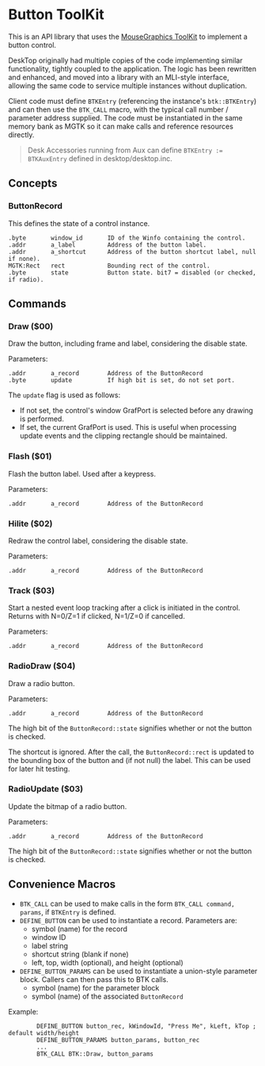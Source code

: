 # Button ToolKit

This is an API library that uses the [MouseGraphics ToolKit](../mgtk/MGTK.md) to implement a button control.

DeskTop originally had multiple copies of the code implementing similar functionality, tightly coupled to the application. The logic has been rewritten and enhanced, and moved into a library with an MLI-style interface, allowing the same code to service multiple instances without duplication.

Client code must define `BTKEntry` (referencing the instance's `btk::BTKEntry`) and can then use the `BTK_CALL` macro, with the typical call number / parameter address supplied. The code must be instantiated in the same memory bank as MGTK so it can make calls and reference resources directly.

> Desk Accessories running from Aux can define `BTKEntry := BTKAuxEntry` defined in desktop/desktop.inc.

## Concepts

### ButtonRecord
This defines the state of a control instance.
```
.byte       window_id       ID of the Winfo containing the control.
.addr       a_label         Address of the button label.
.addr       a_shortcut      Address of the button shortcut label, null if none).
MGTK:Rect   rect            Bounding rect of the control.
.byte       state           Button state. bit7 = disabled (or checked, if radio).
```

## Commands

### Draw ($00)
Draw the button, including frame and label, considering the disable state.

Parameters:
```
.addr       a_record        Address of the ButtonRecord
.byte       update          If high bit is set, do not set port.
```

The `update` flag is used as follows:
* If not set, the control's window GrafPort is selected before any drawing is performed.
* If set, the current GrafPort is used. This is useful when processing update events and the clipping rectangle should be maintained.


### Flash ($01)
Flash the button label. Used after a keypress.

Parameters:
```
.addr       a_record        Address of the ButtonRecord
```


### Hilite ($02)
Redraw the control label, considering the disable state.

Parameters:
```
.addr       a_record        Address of the ButtonRecord
```


### Track ($03)
Start a nested event loop tracking after a click is initiated in the control. Returns with N=0/Z=1 if clicked, N=1/Z=0 if cancelled.

Parameters:
```
.addr       a_record        Address of the ButtonRecord
```


### RadioDraw ($04)
Draw a radio button.

Parameters:
```
.addr       a_record        Address of the ButtonRecord
```

The high bit of the `ButtonRecord::state` signifies whether or not the button is checked.

The shortcut is ignored. After the call, the `ButtonRecord::rect` is updated to the bounding box of the button and (if not null) the label. This can be used for later hit testing.


### RadioUpdate ($03)
Update the bitmap of a radio button.

Parameters:
```
.addr       a_record        Address of the ButtonRecord
```

The high bit of the `ButtonRecord::state` signifies whether or not the button is checked.


## Convenience Macros

* `BTK_CALL` can be used to make calls in the form `BTK_CALL command, params`, if `BTKEntry` is defined.
* `DEFINE_BUTTON` can be used to instantiate a record. Parameters are:
  * symbol (name) for the record
  * window ID
  * label string
  * shortcut string (blank if none)
  * left, top, width (optional), and height (optional)
* `DEFINE_BUTTON_PARAMS` can be used to instantiate a union-style parameter block. Callers can then pass this to BTK calls.
  * symbol (name) for the parameter block
  * symbol (name) of the associated `ButtonRecord`

Example:
```
        DEFINE_BUTTON button_rec, kWindowId, "Press Me", kLeft, kTop ; default width/height
        DEFINE_BUTTON_PARAMS button_params, button_rec
        ...
        BTK_CALL BTK::Draw, button_params
```
